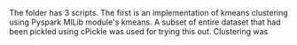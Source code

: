 
The folder has 3 scripts. The first is an implementation of kmeans clustering using Pyspark MlLib module's kmeans. A subset of entire dataset that had been pickled using cPickle was used for trying this out. Clustering was
